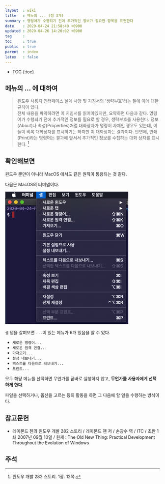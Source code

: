 ```yaml
---
layout  : wiki
title   : 메뉴의 ... (점 3개)
summary : 명령어가 수행되기 전에 추가적인 정보가 필요한 항목을 표현한다
date    : 2020-04-24 21:58:40 +0900
updated : 2020-04-26 14:20:02 +0900
tag     : 
toc     : true
public  : true
parent  : index
latex   : false
---
```

* TOC
{:toc}

## 메뉴의 ... 에 대하여

> 윈도우 사용자 인터페이스 설계 사양 및 지침서의 '생략부호'라는 절에 이에 대한 규칙이 있다.  
전체 내용을 파악하려면 이 지침서를 읽어야겠지만, 요약하면 다음과 같다.
명령어가 수행되기 전에 추가적인 정보를 필요로 할 경우, 생략부호를 사용한다.
정보(About)나 속성(Properties)처럼 대화상자가 명령어 자체인 경우도 있는데, 이들이 비록 대화상자를 표시하기는 하지만 이 대화상자는 결과이다.
반면에, 인쇄(Print)라는 명령어는 결과에 앞서서 추가적인 정보를 수집하는 대화 상자를 표시한다.
[^raymond-12]

## 확인해보면

윈도우 뿐만이 아니라 MacOS 에서도 같은 원칙이 통용되는 것 같다.

다음은 MacOS의 터미널이다.

![]( /post-img/three-dots-in-menu/terminal.png )

`셸` 탭을 살펴보면 `...`이 있는 메뉴가 6개 있음을 알 수 있다.

- `새로운 명령어...`
- `새로운 원격 연결...`
- `가져오기...`
- `설정 내보내기...`
- `텍스트를 다음으로 내보내기...`
- `프린트...`

모두 해당 메뉴를 선택하면 무언가를 곧바로 실행하지 않고, **무언가를 사용자에게 선택하게 한다**.

파일을 선택하거나, 옵션을 고르는 등의 활동을 하면 그 다음에 할 일을 수행하는 방식이다.



## 참고문헌

- 레이몬드 첸의 윈도우 개발 282 스토리 / 레이몬드 첸 저 / 손광수 역 / ITC / 초판 1쇄 2007년 09월 10일 / 원제 : The Old New Thing: Practical Development Throughout the Evolution of Windows

## 주석

[^raymond-12]: 윈도우 개발 282 스토리. 1장. 12쪽.
